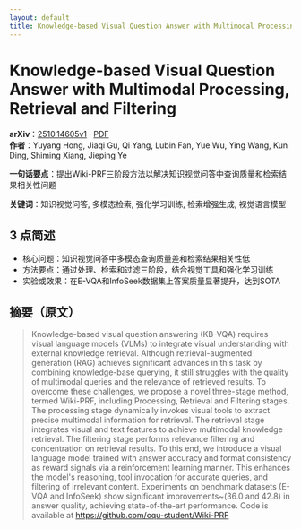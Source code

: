 ```yaml
---
layout: default
title: Knowledge-based Visual Question Answer with Multimodal Processing, Retrieval and Filtering
---
```


# Knowledge-based Visual Question Answer with Multimodal Processing, Retrieval and Filtering
**arXiv**：[2510.14605v1](https://arxiv.org/abs/2510.14605) · [PDF](https://arxiv.org/pdf/2510.14605.pdf)  
**作者**：Yuyang Hong, Jiaqi Gu, Qi Yang, Lubin Fan, Yue Wu, Ying Wang, Kun Ding, Shiming Xiang, Jieping Ye  

**一句话要点**：提出Wiki-PRF三阶段方法以解决知识视觉问答中查询质量和检索结果相关性问题

**关键词**：知识视觉问答, 多模态检索, 强化学习训练, 检索增强生成, 视觉语言模型

## 3 点简述
- 核心问题：知识视觉问答中多模态查询质量差和检索结果相关性低
- 方法要点：通过处理、检索和过滤三阶段，结合视觉工具和强化学习训练
- 实验或效果：在E-VQA和InfoSeek数据集上答案质量显著提升，达到SOTA

## 摘要（原文）

> Knowledge-based visual question answering (KB-VQA) requires visual language
> models (VLMs) to integrate visual understanding with external knowledge
> retrieval. Although retrieval-augmented generation (RAG) achieves significant
> advances in this task by combining knowledge-base querying, it still struggles
> with the quality of multimodal queries and the relevance of retrieved results.
> To overcome these challenges, we propose a novel three-stage method, termed
> Wiki-PRF, including Processing, Retrieval and Filtering stages. The processing
> stage dynamically invokes visual tools to extract precise multimodal
> information for retrieval. The retrieval stage integrates visual and text
> features to achieve multimodal knowledge retrieval. The filtering stage
> performs relevance filtering and concentration on retrieval results. To this
> end, we introduce a visual language model trained with answer accuracy and
> format consistency as reward signals via a reinforcement learning manner. This
> enhances the model's reasoning, tool invocation for accurate queries, and
> filtering of irrelevant content. Experiments on benchmark datasets (E-VQA and
> InfoSeek) show significant improvements~(36.0 and 42.8) in answer quality,
> achieving state-of-the-art performance. Code is available at
> https://github.com/cqu-student/Wiki-PRF

